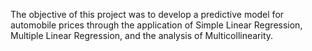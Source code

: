 The objective of this project was to develop a predictive model for automobile prices through the application of Simple Linear Regression, Multiple Linear Regression, and the analysis of Multicollinearity.
